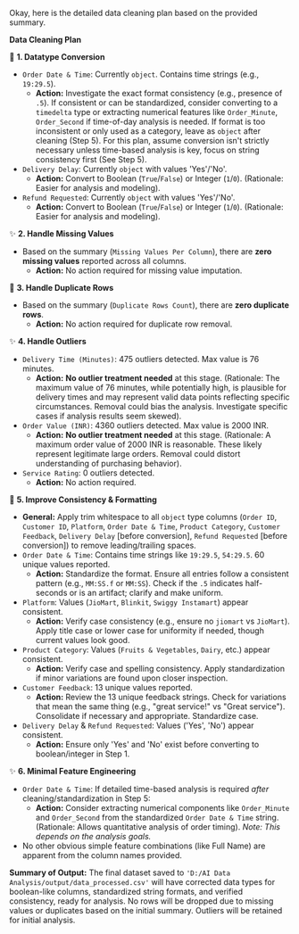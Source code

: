 Okay, here is the detailed data cleaning plan based on the provided summary.

**Data Cleaning Plan**

🧹 **1. Datatype Conversion**
*   `Order Date & Time`: Currently `object`. Contains time strings (e.g., `19:29.5`).
    *   **Action:** Investigate the exact format consistency (e.g., presence of `.5`). If consistent or can be standardized, consider converting to a `timedelta` type or extracting numerical features like `Order_Minute`, `Order_Second` if time-of-day analysis is needed. If format is too inconsistent or only used as a category, leave as `object` after cleaning (Step 5). For this plan, assume conversion isn't strictly necessary unless time-based analysis is key, focus on string consistency first (See Step 5).
*   `Delivery Delay`: Currently `object` with values 'Yes'/'No'.
    *   **Action:** Convert to Boolean (`True`/`False`) or Integer (`1`/`0`). (Rationale: Easier for analysis and modeling).
*   `Refund Requested`: Currently `object` with values 'Yes'/'No'.
    *   **Action:** Convert to Boolean (`True`/`False`) or Integer (`1`/`0`). (Rationale: Easier for analysis and modeling).

✨ **2. Handle Missing Values**
*   Based on the summary (`Missing Values Per Column`), there are **zero missing values** reported across all columns.
    *   **Action:** No action required for missing value imputation.

🧹 **3. Handle Duplicate Rows**
*   Based on the summary (`Duplicate Rows Count`), there are **zero duplicate rows**.
    *   **Action:** No action required for duplicate row removal.

✨ **4. Handle Outliers**
*   `Delivery Time (Minutes)`: 475 outliers detected. Max value is 76 minutes.
    *   **Action:** **No outlier treatment needed** at this stage. (Rationale: The maximum value of 76 minutes, while potentially high, is plausible for delivery times and may represent valid data points reflecting specific circumstances. Removal could bias the analysis. Investigate specific cases if analysis results seem skewed).
*   `Order Value (INR)`: 4360 outliers detected. Max value is 2000 INR.
    *   **Action:** **No outlier treatment needed** at this stage. (Rationale: A maximum order value of 2000 INR is reasonable. These likely represent legitimate large orders. Removal could distort understanding of purchasing behavior).
*   `Service Rating`: 0 outliers detected.
    *   **Action:** No action required.

🧹 **5. Improve Consistency & Formatting**
*   **General:** Apply trim whitespace to all `object` type columns (`Order ID`, `Customer ID`, `Platform`, `Order Date & Time`, `Product Category`, `Customer Feedback`, `Delivery Delay` [before conversion], `Refund Requested` [before conversion]) to remove leading/trailing spaces.
*   `Order Date & Time`: Contains time strings like `19:29.5`, `54:29.5`. 60 unique values reported.
    *   **Action:** Standardize the format. Ensure all entries follow a consistent pattern (e.g., `MM:SS.f` or `MM:SS`). Check if the `.5` indicates half-seconds or is an artifact; clarify and make uniform.
*   `Platform`: Values (`JioMart`, `Blinkit`, `Swiggy Instamart`) appear consistent.
    *   **Action:** Verify case consistency (e.g., ensure no `jiomart` vs `JioMart`). Apply title case or lower case for uniformity if needed, though current values look good.
*   `Product Category`: Values (`Fruits & Vegetables`, `Dairy`, etc.) appear consistent.
    *   **Action:** Verify case and spelling consistency. Apply standardization if minor variations are found upon closer inspection.
*   `Customer Feedback`: 13 unique values reported.
    *   **Action:** Review the 13 unique feedback strings. Check for variations that mean the same thing (e.g., "great service!" vs "Great service"). Consolidate if necessary and appropriate. Standardize case.
*   `Delivery Delay` & `Refund Requested`: Values ('Yes', 'No') appear consistent.
    *   **Action:** Ensure only 'Yes' and 'No' exist before converting to boolean/integer in Step 1.

✨ **6. Minimal Feature Engineering**
*   `Order Date & Time`: If detailed time-based analysis is required *after* cleaning/standardization in Step 5:
    *   **Action:** Consider extracting numerical components like `Order_Minute` and `Order_Second` from the standardized `Order Date & Time` string. (Rationale: Allows quantitative analysis of order timing). *Note: This depends on the analysis goals.*
*   No other obvious simple feature combinations (like Full Name) are apparent from the column names provided.

**Summary of Output:**
The final dataset saved to `'D:/AI Data Analysis/output/data_processed.csv'` will have corrected data types for boolean-like columns, standardized string formats, and verified consistency, ready for analysis. No rows will be dropped due to missing values or duplicates based on the initial summary. Outliers will be retained for initial analysis.